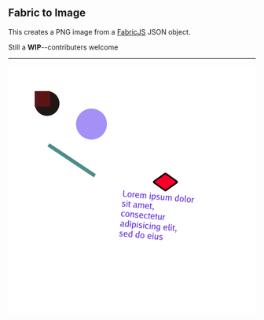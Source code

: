 ## Fabric to Image

This creates a PNG image from a [FabricJS](http://fabricjs.com) JSON object.

Still a **WIP**--contributers welcome

-------

![Example Image](https://github.com/ganderzz/FabricConverterGo/blob/master/out.png)